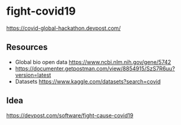 # fight-covid19
https://covid-global-hackathon.devpost.com/  

## Resources 
- Global bio open data https://www.ncbi.nlm.nih.gov/gene/5742 
- https://documenter.getpostman.com/view/8854915/SzS7R6uu?version=latest 
- Datasets https://www.kaggle.com/datasets?search=covid  

## Idea  
https://devpost.com/software/fight-cause-covid19
